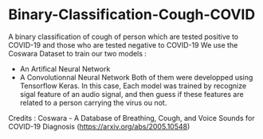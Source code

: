 # Binary-Classification-Cough-COVID
A binary classification of cough of person which are tested positive to COVID-19 and those who are tested negative to COVID-19
We use the  Coswara Dataset to train our two models :
- An Artifical Neural Network
- A Convolutionnal Neural Network
Both of them were developped using Tensorflow Keras. 
In this case, Each model was trained by recognize sigal feature of an audio signal, and then guess if these features are related to a person carrying the virus ou not.

Credits : Coswara - A Database of Breathing, Cough, and Voice Sounds for COVID-19 Diagnosis (https://arxiv.org/abs/2005.10548)

